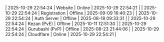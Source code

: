 | 2025-10-29 22:54:24 | Website | Online | 2025-10-29 22:54:21 |
| 2025-10-29 22:54:24 | Registration | Offline | 2025-09-09 16:40:23 |
| 2025-10-29 22:54:24 | Auth Server | Offline | 2025-08-18 09:33:31 |
| 2025-10-29 22:54:24 | Kezan (PvE) | Offline | 2025-10-11 12:51:30 |
| 2025-10-29 22:54:24 | Gurubashi (PvP) | Offline | 2025-08-23 21:44:06 |
| 2025-10-29 22:54:24 | Cloudflare | Online | 2025-10-29 22:54:21 |
